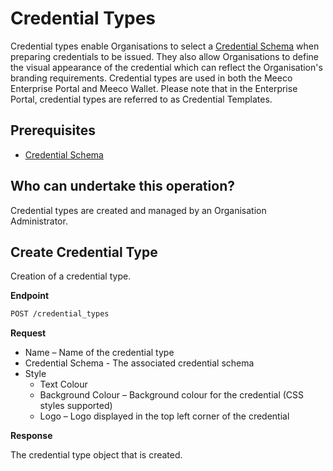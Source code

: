 # Credential Types

Credential types enable Organisations to select a [Credential Schema](credential-schemas.md) when preparing credentials to be issued. They also allow Organisations to define the visual appearance of the credential which can reflect the Organisation's branding requirements. Credential types are used in both the Meeco Enterprise Portal and Meeco Wallet. Please note that in the Enterprise Portal, credential types are referred to as Credential Templates.

## Prerequisites

- [Credential Schema](credential-schemas.md)

## Who can undertake this operation?

Credential types are created and managed by an Organisation Administrator.

## Create Credential Type

Creation of a credential type.

**Endpoint**

```bash
POST /credential_types
```

**Request**

* Name – Name of the credential type
* Credential Schema - The associated credential schema
* Style
  * Text Colour
  * Background Colour – Background colour for the credential (CSS styles supported)
  * Logo – Logo displayed in the top left corner of the credential

**Response**

The credential type object that is created.
